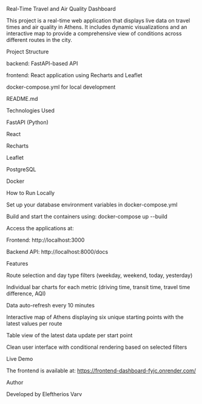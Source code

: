 Real-Time Travel and Air Quality Dashboard

This project is a real-time web application that displays live data on travel times and air quality in Athens. It includes dynamic visualizations and an interactive map to provide a comprehensive view of conditions across different routes in the city.

Project Structure

backend: FastAPI-based API

frontend: React application using Recharts and Leaflet

docker-compose.yml for local development

README.md

Technologies Used

FastAPI (Python)

React

Recharts

Leaflet

PostgreSQL

Docker

How to Run Locally

Set up your database environment variables in docker-compose.yml

Build and start the containers using: docker-compose up --build

Access the applications at:

Frontend: http://localhost:3000

Backend API: http://localhost:8000/docs

Features

Route selection and day type filters (weekday, weekend, today, yesterday)

Individual bar charts for each metric (driving time, transit time, travel time difference, AQI)

Data auto-refresh every 10 minutes

Interactive map of Athens displaying six unique starting points with the latest values per route

Table view of the latest data update per start point

Clean user interface with conditional rendering based on selected filters

Live Demo

The frontend is available at: https://frontend-dashboard-fyjc.onrender.com/

Author

Developed by Eleftherios Varv
